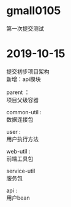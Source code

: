 # gmall0105

第一次提交测试

# 2019-10-15
提交初步项目架构 \
新增：api模块 

parent ：\
项目父级容器

common-util : \
数据连接包 

user : \
用户执行方法 

web-util : \
前端工具包 

service-util \
服务包

api : \
用户bean
    